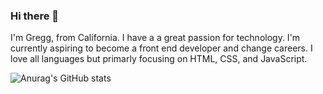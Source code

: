 ### Hi there 👋

I'm Gregg, from California. I have a a great passion for technology. I'm currently aspiring to become a front end developer and change careers. I love all languages but primarly focusing on HTML, CSS, and JavaScript. 


![Anurag's GitHub stats](https://github-readme-stats.vercel.app/api?username=blackbelt797&show_icons=true&theme=nightowl)
